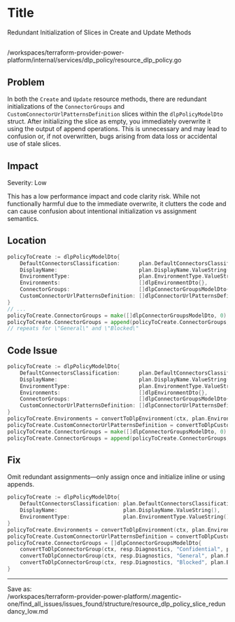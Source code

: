# Title

Redundant Initialization of Slices in Create and Update Methods

##
/workspaces/terraform-provider-power-platform/internal/services/dlp_policy/resource_dlp_policy.go

## Problem

In both the `Create` and `Update` resource methods, there are redundant initializations of the `ConnectorGroups` and `CustomConnectorUrlPatternsDefinition` slices within the `dlpPolicyModelDto` struct. After initializing the slice as empty, you immediately overwrite it using the output of append operations. This is unnecessary and may lead to confusion or, if not overwritten, bugs arising from data loss or accidental use of stale slices.

## Impact

Severity: Low

This has a low performance impact and code clarity risk. While not functionally harmful due to the immediate overwrite, it clutters the code and can cause confusion about intentional initialization vs assignment semantics.

## Location

```go
policyToCreate := dlpPolicyModelDto{
	DefaultConnectorsClassification:      plan.DefaultConnectorsClassification.ValueString(),
	DisplayName:                          plan.DisplayName.ValueString(),
	EnvironmentType:                      plan.EnvironmentType.ValueString(),
	Environments:                         []dlpEnvironmentDto{},
	ConnectorGroups:                      []dlpConnectorGroupsModelDto{}, // unnecessary
	CustomConnectorUrlPatternsDefinition: []dlpConnectorUrlPatternsDefinitionDto{}, // unnecessary
}
// ...
policyToCreate.ConnectorGroups = make([]dlpConnectorGroupsModelDto, 0)
policyToCreate.ConnectorGroups = append(policyToCreate.ConnectorGroups, convertToDlpConnectorGroup(ctx, resp.Diagnostics, "Confidential", plan.BusinessGeneralConnectors))
// repeats for \"General\" and \"Blocked\"
```

## Code Issue

```go
policyToCreate := dlpPolicyModelDto{
	DefaultConnectorsClassification:      plan.DefaultConnectorsClassification.ValueString(),
	DisplayName:                          plan.DisplayName.ValueString(),
	EnvironmentType:                      plan.EnvironmentType.ValueString(),
	Environments:                         []dlpEnvironmentDto{},
	ConnectorGroups:                      []dlpConnectorGroupsModelDto{},
	CustomConnectorUrlPatternsDefinition: []dlpConnectorUrlPatternsDefinitionDto{},
}
policyToCreate.Environments = convertToDlpEnvironment(ctx, plan.Environments)
policyToCreate.CustomConnectorUrlPatternsDefinition = convertToDlpCustomConnectorUrlPatternsDefinition(ctx, resp.Diagnostics, plan.CustomConnectorsPatterns)
policyToCreate.ConnectorGroups = make([]dlpConnectorGroupsModelDto, 0)
policyToCreate.ConnectorGroups = append(policyToCreate.ConnectorGroups, ...)
```

## Fix

Omit redundant assignments—only assign once and initialize inline or using appends.

```go
policyToCreate := dlpPolicyModelDto{
	DefaultConnectorsClassification: plan.DefaultConnectorsClassification.ValueString(),
	DisplayName:                     plan.DisplayName.ValueString(),
	EnvironmentType:                 plan.EnvironmentType.ValueString(),
}
policyToCreate.Environments = convertToDlpEnvironment(ctx, plan.Environments)
policyToCreate.CustomConnectorUrlPatternsDefinition = convertToDlpCustomConnectorUrlPatternsDefinition(ctx, resp.Diagnostics, plan.CustomConnectorsPatterns)
policyToCreate.ConnectorGroups = []dlpConnectorGroupsModelDto{
	convertToDlpConnectorGroup(ctx, resp.Diagnostics, "Confidential", plan.BusinessConnectors), 
	convertToDlpConnectorGroup(ctx, resp.Diagnostics, "General", plan.NonBusinessConnectors),
	convertToDlpConnectorGroup(ctx, resp.Diagnostics, "Blocked", plan.BlockedConnectors),
}
```

---
Save as:  
/workspaces/terraform-provider-power-platform/.magentic-one/find_all_issues/issues_found/structure/resource_dlp_policy_slice_redundancy_low.md
